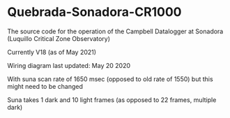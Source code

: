 # Quebrada-Sonadora-CR1000
The source code for the operation of the Campbell Datalogger at Sonadora (Luquillo Critical Zone Observatory)

Currently V18 (as of May 2021)

Wiring diagram last updated: May 20 2020

With suna scan rate of 1650 msec (opposed to old rate of 1550) but this might need to be changed

Suna takes 1 dark and 10 light frames (as opposed to 22 frames, multiple dark)
